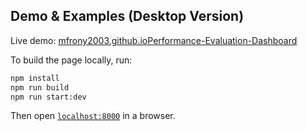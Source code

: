 ## Demo & Examples (Desktop Version)

Live demo: [mfrony2003.github.ioPerformance-Evaluation-Dashboard](https://mfrony2003.github.io/Performance-Evaluation-Dashboard/)

To build the page locally, run:

```bash
npm install
npm run build
npm run start:dev
```

Then open [`localhost:8000`](http://localhost:8080) in a browser.
